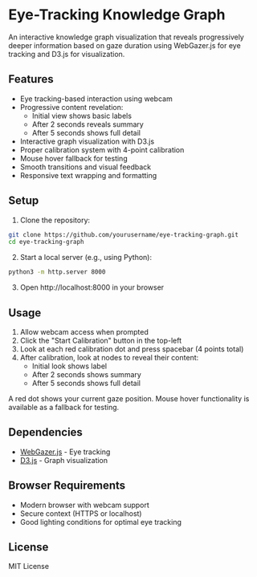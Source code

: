 # Eye-Tracking Knowledge Graph

An interactive knowledge graph visualization that reveals progressively deeper information based on gaze duration using WebGazer.js for eye tracking and D3.js for visualization.

## Features

- Eye tracking-based interaction using webcam
- Progressive content revelation:
  - Initial view shows basic labels
  - After 2 seconds reveals summary
  - After 5 seconds shows full detail
- Interactive graph visualization with D3.js
- Proper calibration system with 4-point calibration
- Mouse hover fallback for testing
- Smooth transitions and visual feedback
- Responsive text wrapping and formatting

## Setup

1. Clone the repository:
```bash
git clone https://github.com/yourusername/eye-tracking-graph.git
cd eye-tracking-graph
```

2. Start a local server (e.g., using Python):
```bash
python3 -m http.server 8000
```

3. Open http://localhost:8000 in your browser

## Usage

1. Allow webcam access when prompted
2. Click the "Start Calibration" button in the top-left
3. Look at each red calibration dot and press spacebar (4 points total)
4. After calibration, look at nodes to reveal their content:
   - Initial look shows label
   - After 2 seconds shows summary
   - After 5 seconds shows full detail

A red dot shows your current gaze position. Mouse hover functionality is available as a fallback for testing.

## Dependencies

- [WebGazer.js](https://webgazer.cs.brown.edu/) - Eye tracking
- [D3.js](https://d3js.org/) - Graph visualization

## Browser Requirements

- Modern browser with webcam support
- Secure context (HTTPS or localhost)
- Good lighting conditions for optimal eye tracking

## License

MIT License
